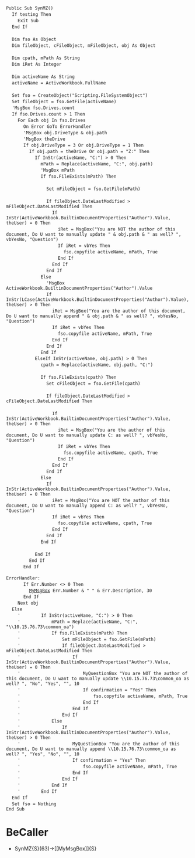 &nbsp;  &nbsp;  &nbsp;  &nbsp;  
`Public Sub SynMZ()`  
&nbsp;&nbsp;&nbsp;&nbsp;`If testing Then`  
&nbsp;&nbsp;&nbsp;&nbsp;&nbsp;&nbsp;&nbsp;&nbsp;`Exit Sub`  
&nbsp;&nbsp;&nbsp;&nbsp;`End If`  
&nbsp;  &nbsp;  &nbsp;  &nbsp;  
&nbsp;&nbsp;&nbsp;&nbsp;`Dim fso As Object`  
&nbsp;&nbsp;&nbsp;&nbsp;`Dim fileObject, cFileObject, mFileObject, obj As Object`  
&nbsp;  &nbsp;  &nbsp;  &nbsp;  
&nbsp;&nbsp;&nbsp;&nbsp;`Dim cpath, mPath As String`  
&nbsp;&nbsp;&nbsp;&nbsp;`Dim iRet As Integer`  
&nbsp;  &nbsp;  &nbsp;  &nbsp;  
&nbsp;&nbsp;&nbsp;&nbsp;`Dim activeName As String`  
&nbsp;&nbsp;&nbsp;&nbsp;`activeName = ActiveWorkbook.FullName`  
&nbsp;  &nbsp;  &nbsp;  &nbsp;  
&nbsp;&nbsp;&nbsp;&nbsp;`Set fso = CreateObject("Scripting.FileSystemObject")`  
&nbsp;&nbsp;&nbsp;&nbsp;`Set fileObject = fso.GetFile(activeName)`  
&nbsp;&nbsp;&nbsp;&nbsp;`'MsgBox fso.Drives.count`  
&nbsp;&nbsp;&nbsp;&nbsp;`If fso.Drives.count > 1 Then`  
&nbsp;&nbsp;&nbsp;&nbsp;&nbsp;&nbsp;&nbsp;&nbsp;`For Each obj In fso.Drives`  
&nbsp;&nbsp;&nbsp;&nbsp;&nbsp;&nbsp;&nbsp;&nbsp;&nbsp;&nbsp;&nbsp;&nbsp;`On Error GoTo ErrorHandler`  
&nbsp;&nbsp;&nbsp;&nbsp;&nbsp;&nbsp;&nbsp;&nbsp;&nbsp;&nbsp;&nbsp;&nbsp;`'MsgBox obj.DriveType & obj.path`  
&nbsp;&nbsp;&nbsp;&nbsp;&nbsp;&nbsp;&nbsp;&nbsp;&nbsp;&nbsp;&nbsp;&nbsp;`'MsgBox theDrive`  
&nbsp;&nbsp;&nbsp;&nbsp;&nbsp;&nbsp;&nbsp;&nbsp;&nbsp;&nbsp;&nbsp;&nbsp;`If obj.DriveType = 3 Or obj.DriveType = 1 Then`  
&nbsp;&nbsp;&nbsp;&nbsp;&nbsp;&nbsp;&nbsp;&nbsp;&nbsp;&nbsp;&nbsp;&nbsp;&nbsp;&nbsp;&nbsp;&nbsp;`If obj.path = theDrive Or obj.path = "Z:" Then`  
&nbsp;&nbsp;&nbsp;&nbsp;&nbsp;&nbsp;&nbsp;&nbsp;&nbsp;&nbsp;&nbsp;&nbsp;&nbsp;&nbsp;&nbsp;&nbsp;&nbsp;&nbsp;&nbsp;&nbsp;`If InStr(activeName, "C:") > 0 Then`  
&nbsp;&nbsp;&nbsp;&nbsp;&nbsp;&nbsp;&nbsp;&nbsp;&nbsp;&nbsp;&nbsp;&nbsp;&nbsp;&nbsp;&nbsp;&nbsp;&nbsp;&nbsp;&nbsp;&nbsp;&nbsp;&nbsp;&nbsp;&nbsp;`mPath = Replace(activeName, "C:", obj.path)`  
&nbsp;&nbsp;&nbsp;&nbsp;&nbsp;&nbsp;&nbsp;&nbsp;&nbsp;&nbsp;&nbsp;&nbsp;&nbsp;&nbsp;&nbsp;&nbsp;&nbsp;&nbsp;&nbsp;&nbsp;&nbsp;&nbsp;&nbsp;&nbsp;`'MsgBox mPath`  
&nbsp;&nbsp;&nbsp;&nbsp;&nbsp;&nbsp;&nbsp;&nbsp;&nbsp;&nbsp;&nbsp;&nbsp;&nbsp;&nbsp;&nbsp;&nbsp;&nbsp;&nbsp;&nbsp;&nbsp;&nbsp;&nbsp;&nbsp;&nbsp;`If fso.FileExists(mPath) Then`  
&nbsp;  &nbsp;  &nbsp;  &nbsp;  
&nbsp;&nbsp;&nbsp;&nbsp;&nbsp;&nbsp;&nbsp;&nbsp;&nbsp;&nbsp;&nbsp;&nbsp;&nbsp;&nbsp;&nbsp;&nbsp;&nbsp;&nbsp;&nbsp;&nbsp;&nbsp;&nbsp;&nbsp;&nbsp;&nbsp;&nbsp;&nbsp;&nbsp;`Set mFileObject = fso.GetFile(mPath)`  
&nbsp;  &nbsp;  &nbsp;  &nbsp;  
&nbsp;&nbsp;&nbsp;&nbsp;&nbsp;&nbsp;&nbsp;&nbsp;&nbsp;&nbsp;&nbsp;&nbsp;&nbsp;&nbsp;&nbsp;&nbsp;&nbsp;&nbsp;&nbsp;&nbsp;&nbsp;&nbsp;&nbsp;&nbsp;&nbsp;&nbsp;&nbsp;&nbsp;`If fileObject.DateLastModified > mFileObject.DateLastModified Then`  
&nbsp;&nbsp;&nbsp;&nbsp;&nbsp;&nbsp;&nbsp;&nbsp;&nbsp;&nbsp;&nbsp;&nbsp;&nbsp;&nbsp;&nbsp;&nbsp;&nbsp;&nbsp;&nbsp;&nbsp;&nbsp;&nbsp;&nbsp;&nbsp;&nbsp;&nbsp;&nbsp;&nbsp;&nbsp;&nbsp;&nbsp;&nbsp;`If InStr(ActiveWorkbook.BuiltinDocumentProperties("Author").Value, theUser) = 0 Then`  
&nbsp;&nbsp;&nbsp;&nbsp;&nbsp;&nbsp;&nbsp;&nbsp;&nbsp;&nbsp;&nbsp;&nbsp;&nbsp;&nbsp;&nbsp;&nbsp;&nbsp;&nbsp;&nbsp;&nbsp;&nbsp;&nbsp;&nbsp;&nbsp;&nbsp;&nbsp;&nbsp;&nbsp;&nbsp;&nbsp;&nbsp;&nbsp;&nbsp;&nbsp;&nbsp;&nbsp;`iRet = MsgBox("You are NOT the author of this document, Do U want to manually update " & obj.path & " as well? ", vbYesNo, "Question")`  
&nbsp;&nbsp;&nbsp;&nbsp;&nbsp;&nbsp;&nbsp;&nbsp;&nbsp;&nbsp;&nbsp;&nbsp;&nbsp;&nbsp;&nbsp;&nbsp;&nbsp;&nbsp;&nbsp;&nbsp;&nbsp;&nbsp;&nbsp;&nbsp;&nbsp;&nbsp;&nbsp;&nbsp;&nbsp;&nbsp;&nbsp;&nbsp;&nbsp;&nbsp;&nbsp;&nbsp;`If iRet = vbYes Then`  
&nbsp;&nbsp;&nbsp;&nbsp;&nbsp;&nbsp;&nbsp;&nbsp;&nbsp;&nbsp;&nbsp;&nbsp;&nbsp;&nbsp;&nbsp;&nbsp;&nbsp;&nbsp;&nbsp;&nbsp;&nbsp;&nbsp;&nbsp;&nbsp;&nbsp;&nbsp;&nbsp;&nbsp;&nbsp;&nbsp;&nbsp;&nbsp;&nbsp;&nbsp;&nbsp;&nbsp;&nbsp;&nbsp;&nbsp;&nbsp;`fso.copyfile activeName, mPath, True`  
&nbsp;&nbsp;&nbsp;&nbsp;&nbsp;&nbsp;&nbsp;&nbsp;&nbsp;&nbsp;&nbsp;&nbsp;&nbsp;&nbsp;&nbsp;&nbsp;&nbsp;&nbsp;&nbsp;&nbsp;&nbsp;&nbsp;&nbsp;&nbsp;&nbsp;&nbsp;&nbsp;&nbsp;&nbsp;&nbsp;&nbsp;&nbsp;&nbsp;&nbsp;&nbsp;&nbsp;`End If`  
&nbsp;&nbsp;&nbsp;&nbsp;&nbsp;&nbsp;&nbsp;&nbsp;&nbsp;&nbsp;&nbsp;&nbsp;&nbsp;&nbsp;&nbsp;&nbsp;&nbsp;&nbsp;&nbsp;&nbsp;&nbsp;&nbsp;&nbsp;&nbsp;&nbsp;&nbsp;&nbsp;&nbsp;&nbsp;&nbsp;&nbsp;&nbsp;`End If`  
&nbsp;&nbsp;&nbsp;&nbsp;&nbsp;&nbsp;&nbsp;&nbsp;&nbsp;&nbsp;&nbsp;&nbsp;&nbsp;&nbsp;&nbsp;&nbsp;&nbsp;&nbsp;&nbsp;&nbsp;&nbsp;&nbsp;&nbsp;&nbsp;&nbsp;&nbsp;&nbsp;&nbsp;`End If`  
&nbsp;&nbsp;&nbsp;&nbsp;&nbsp;&nbsp;&nbsp;&nbsp;&nbsp;&nbsp;&nbsp;&nbsp;&nbsp;&nbsp;&nbsp;&nbsp;&nbsp;&nbsp;&nbsp;&nbsp;&nbsp;&nbsp;&nbsp;&nbsp;`Else`  
&nbsp;&nbsp;&nbsp;&nbsp;&nbsp;&nbsp;&nbsp;&nbsp;&nbsp;&nbsp;&nbsp;&nbsp;&nbsp;&nbsp;&nbsp;&nbsp;&nbsp;&nbsp;&nbsp;&nbsp;&nbsp;&nbsp;&nbsp;&nbsp;&nbsp;&nbsp;&nbsp;&nbsp;`'MsgBox ActiveWorkbook.BuiltinDocumentProperties("Author").Value`  
&nbsp;&nbsp;&nbsp;&nbsp;&nbsp;&nbsp;&nbsp;&nbsp;&nbsp;&nbsp;&nbsp;&nbsp;&nbsp;&nbsp;&nbsp;&nbsp;&nbsp;&nbsp;&nbsp;&nbsp;&nbsp;&nbsp;&nbsp;&nbsp;&nbsp;&nbsp;&nbsp;&nbsp;`If InStr(LCase(ActiveWorkbook.BuiltinDocumentProperties("Author").Value), theUser) > 0 Then`  
&nbsp;&nbsp;&nbsp;&nbsp;&nbsp;&nbsp;&nbsp;&nbsp;&nbsp;&nbsp;&nbsp;&nbsp;&nbsp;&nbsp;&nbsp;&nbsp;&nbsp;&nbsp;&nbsp;&nbsp;&nbsp;&nbsp;&nbsp;&nbsp;&nbsp;&nbsp;&nbsp;&nbsp;&nbsp;&nbsp;&nbsp;&nbsp;`iRet = MsgBox("You are the author of this document, Do U want to manually append " & obj.path & " as well? ", vbYesNo, "Question")`  
&nbsp;&nbsp;&nbsp;&nbsp;&nbsp;&nbsp;&nbsp;&nbsp;&nbsp;&nbsp;&nbsp;&nbsp;&nbsp;&nbsp;&nbsp;&nbsp;&nbsp;&nbsp;&nbsp;&nbsp;&nbsp;&nbsp;&nbsp;&nbsp;&nbsp;&nbsp;&nbsp;&nbsp;&nbsp;&nbsp;&nbsp;&nbsp;`If iRet = vbYes Then`  
&nbsp;&nbsp;&nbsp;&nbsp;&nbsp;&nbsp;&nbsp;&nbsp;&nbsp;&nbsp;&nbsp;&nbsp;&nbsp;&nbsp;&nbsp;&nbsp;&nbsp;&nbsp;&nbsp;&nbsp;&nbsp;&nbsp;&nbsp;&nbsp;&nbsp;&nbsp;&nbsp;&nbsp;&nbsp;&nbsp;&nbsp;&nbsp;&nbsp;&nbsp;&nbsp;&nbsp;`fso.copyfile activeName, mPath, True`  
&nbsp;&nbsp;&nbsp;&nbsp;&nbsp;&nbsp;&nbsp;&nbsp;&nbsp;&nbsp;&nbsp;&nbsp;&nbsp;&nbsp;&nbsp;&nbsp;&nbsp;&nbsp;&nbsp;&nbsp;&nbsp;&nbsp;&nbsp;&nbsp;&nbsp;&nbsp;&nbsp;&nbsp;&nbsp;&nbsp;&nbsp;&nbsp;`End If`  
&nbsp;&nbsp;&nbsp;&nbsp;&nbsp;&nbsp;&nbsp;&nbsp;&nbsp;&nbsp;&nbsp;&nbsp;&nbsp;&nbsp;&nbsp;&nbsp;&nbsp;&nbsp;&nbsp;&nbsp;&nbsp;&nbsp;&nbsp;&nbsp;&nbsp;&nbsp;&nbsp;&nbsp;`End If`  
&nbsp;&nbsp;&nbsp;&nbsp;&nbsp;&nbsp;&nbsp;&nbsp;&nbsp;&nbsp;&nbsp;&nbsp;&nbsp;&nbsp;&nbsp;&nbsp;&nbsp;&nbsp;&nbsp;&nbsp;&nbsp;&nbsp;&nbsp;&nbsp;`End If`  
&nbsp;&nbsp;&nbsp;&nbsp;&nbsp;&nbsp;&nbsp;&nbsp;&nbsp;&nbsp;&nbsp;&nbsp;&nbsp;&nbsp;&nbsp;&nbsp;&nbsp;&nbsp;&nbsp;&nbsp;`ElseIf InStr(activeName, obj.path) > 0 Then`  
&nbsp;&nbsp;&nbsp;&nbsp;&nbsp;&nbsp;&nbsp;&nbsp;&nbsp;&nbsp;&nbsp;&nbsp;&nbsp;&nbsp;&nbsp;&nbsp;&nbsp;&nbsp;&nbsp;&nbsp;&nbsp;&nbsp;&nbsp;&nbsp;`cpath = Replace(activeName, obj.path, "C:")`  
&nbsp;  &nbsp;  &nbsp;  &nbsp;  
&nbsp;&nbsp;&nbsp;&nbsp;&nbsp;&nbsp;&nbsp;&nbsp;&nbsp;&nbsp;&nbsp;&nbsp;&nbsp;&nbsp;&nbsp;&nbsp;&nbsp;&nbsp;&nbsp;&nbsp;&nbsp;&nbsp;&nbsp;&nbsp;`If fso.FileExists(cpath) Then`  
&nbsp;&nbsp;&nbsp;&nbsp;&nbsp;&nbsp;&nbsp;&nbsp;&nbsp;&nbsp;&nbsp;&nbsp;&nbsp;&nbsp;&nbsp;&nbsp;&nbsp;&nbsp;&nbsp;&nbsp;&nbsp;&nbsp;&nbsp;&nbsp;&nbsp;&nbsp;&nbsp;&nbsp;`Set cFileObject = fso.GetFile(cpath)`  
&nbsp;  &nbsp;  &nbsp;  &nbsp;  
&nbsp;&nbsp;&nbsp;&nbsp;&nbsp;&nbsp;&nbsp;&nbsp;&nbsp;&nbsp;&nbsp;&nbsp;&nbsp;&nbsp;&nbsp;&nbsp;&nbsp;&nbsp;&nbsp;&nbsp;&nbsp;&nbsp;&nbsp;&nbsp;&nbsp;&nbsp;&nbsp;&nbsp;`If fileObject.DateLastModified > cFileObject.DateLastModified Then`  
&nbsp;  &nbsp;  &nbsp;  &nbsp;  
&nbsp;&nbsp;&nbsp;&nbsp;&nbsp;&nbsp;&nbsp;&nbsp;&nbsp;&nbsp;&nbsp;&nbsp;&nbsp;&nbsp;&nbsp;&nbsp;&nbsp;&nbsp;&nbsp;&nbsp;&nbsp;&nbsp;&nbsp;&nbsp;&nbsp;&nbsp;&nbsp;&nbsp;&nbsp;&nbsp;&nbsp;&nbsp;`If InStr(ActiveWorkbook.BuiltinDocumentProperties("Author").Value, theUser) > 0 Then`  
&nbsp;&nbsp;&nbsp;&nbsp;&nbsp;&nbsp;&nbsp;&nbsp;&nbsp;&nbsp;&nbsp;&nbsp;&nbsp;&nbsp;&nbsp;&nbsp;&nbsp;&nbsp;&nbsp;&nbsp;&nbsp;&nbsp;&nbsp;&nbsp;&nbsp;&nbsp;&nbsp;&nbsp;&nbsp;&nbsp;&nbsp;&nbsp;&nbsp;&nbsp;&nbsp;&nbsp;`iRet = MsgBox("You are the author of this document, Do U want to manually update C: as well? ", vbYesNo, "Question")`  
&nbsp;&nbsp;&nbsp;&nbsp;&nbsp;&nbsp;&nbsp;&nbsp;&nbsp;&nbsp;&nbsp;&nbsp;&nbsp;&nbsp;&nbsp;&nbsp;&nbsp;&nbsp;&nbsp;&nbsp;&nbsp;&nbsp;&nbsp;&nbsp;&nbsp;&nbsp;&nbsp;&nbsp;&nbsp;&nbsp;&nbsp;&nbsp;&nbsp;&nbsp;&nbsp;&nbsp;`If iRet = vbYes Then`  
&nbsp;&nbsp;&nbsp;&nbsp;&nbsp;&nbsp;&nbsp;&nbsp;&nbsp;&nbsp;&nbsp;&nbsp;&nbsp;&nbsp;&nbsp;&nbsp;&nbsp;&nbsp;&nbsp;&nbsp;&nbsp;&nbsp;&nbsp;&nbsp;&nbsp;&nbsp;&nbsp;&nbsp;&nbsp;&nbsp;&nbsp;&nbsp;&nbsp;&nbsp;&nbsp;&nbsp;&nbsp;&nbsp;&nbsp;&nbsp;`fso.copyfile activeName, cpath, True`  
&nbsp;&nbsp;&nbsp;&nbsp;&nbsp;&nbsp;&nbsp;&nbsp;&nbsp;&nbsp;&nbsp;&nbsp;&nbsp;&nbsp;&nbsp;&nbsp;&nbsp;&nbsp;&nbsp;&nbsp;&nbsp;&nbsp;&nbsp;&nbsp;&nbsp;&nbsp;&nbsp;&nbsp;&nbsp;&nbsp;&nbsp;&nbsp;&nbsp;&nbsp;&nbsp;&nbsp;`End If`  
&nbsp;&nbsp;&nbsp;&nbsp;&nbsp;&nbsp;&nbsp;&nbsp;&nbsp;&nbsp;&nbsp;&nbsp;&nbsp;&nbsp;&nbsp;&nbsp;&nbsp;&nbsp;&nbsp;&nbsp;&nbsp;&nbsp;&nbsp;&nbsp;&nbsp;&nbsp;&nbsp;&nbsp;&nbsp;&nbsp;&nbsp;&nbsp;`End If`  
&nbsp;&nbsp;&nbsp;&nbsp;&nbsp;&nbsp;&nbsp;&nbsp;&nbsp;&nbsp;&nbsp;&nbsp;&nbsp;&nbsp;&nbsp;&nbsp;&nbsp;&nbsp;&nbsp;&nbsp;&nbsp;&nbsp;&nbsp;&nbsp;&nbsp;&nbsp;&nbsp;&nbsp;`End If`  
&nbsp;&nbsp;&nbsp;&nbsp;&nbsp;&nbsp;&nbsp;&nbsp;&nbsp;&nbsp;&nbsp;&nbsp;&nbsp;&nbsp;&nbsp;&nbsp;&nbsp;&nbsp;&nbsp;&nbsp;&nbsp;&nbsp;&nbsp;&nbsp;`Else`  
&nbsp;&nbsp;&nbsp;&nbsp;&nbsp;&nbsp;&nbsp;&nbsp;&nbsp;&nbsp;&nbsp;&nbsp;&nbsp;&nbsp;&nbsp;&nbsp;&nbsp;&nbsp;&nbsp;&nbsp;&nbsp;&nbsp;&nbsp;&nbsp;&nbsp;&nbsp;&nbsp;&nbsp;`If InStr(ActiveWorkbook.BuiltinDocumentProperties("Author").Value, theUser) = 0 Then`  
&nbsp;&nbsp;&nbsp;&nbsp;&nbsp;&nbsp;&nbsp;&nbsp;&nbsp;&nbsp;&nbsp;&nbsp;&nbsp;&nbsp;&nbsp;&nbsp;&nbsp;&nbsp;&nbsp;&nbsp;&nbsp;&nbsp;&nbsp;&nbsp;&nbsp;&nbsp;&nbsp;&nbsp;&nbsp;&nbsp;&nbsp;&nbsp;`iRet = MsgBox("You are NOT the author of this document, Do U want to manually append C: as well? ", vbYesNo, "Question")`  
&nbsp;&nbsp;&nbsp;&nbsp;&nbsp;&nbsp;&nbsp;&nbsp;&nbsp;&nbsp;&nbsp;&nbsp;&nbsp;&nbsp;&nbsp;&nbsp;&nbsp;&nbsp;&nbsp;&nbsp;&nbsp;&nbsp;&nbsp;&nbsp;&nbsp;&nbsp;&nbsp;&nbsp;&nbsp;&nbsp;&nbsp;&nbsp;`If iRet = vbYes Then`  
&nbsp;&nbsp;&nbsp;&nbsp;&nbsp;&nbsp;&nbsp;&nbsp;&nbsp;&nbsp;&nbsp;&nbsp;&nbsp;&nbsp;&nbsp;&nbsp;&nbsp;&nbsp;&nbsp;&nbsp;&nbsp;&nbsp;&nbsp;&nbsp;&nbsp;&nbsp;&nbsp;&nbsp;&nbsp;&nbsp;&nbsp;&nbsp;&nbsp;&nbsp;&nbsp;&nbsp;`fso.copyfile activeName, cpath, True`  
&nbsp;&nbsp;&nbsp;&nbsp;&nbsp;&nbsp;&nbsp;&nbsp;&nbsp;&nbsp;&nbsp;&nbsp;&nbsp;&nbsp;&nbsp;&nbsp;&nbsp;&nbsp;&nbsp;&nbsp;&nbsp;&nbsp;&nbsp;&nbsp;&nbsp;&nbsp;&nbsp;&nbsp;&nbsp;&nbsp;&nbsp;&nbsp;`End If`  
&nbsp;&nbsp;&nbsp;&nbsp;&nbsp;&nbsp;&nbsp;&nbsp;&nbsp;&nbsp;&nbsp;&nbsp;&nbsp;&nbsp;&nbsp;&nbsp;&nbsp;&nbsp;&nbsp;&nbsp;&nbsp;&nbsp;&nbsp;&nbsp;&nbsp;&nbsp;&nbsp;&nbsp;`End If`  
&nbsp;&nbsp;&nbsp;&nbsp;&nbsp;&nbsp;&nbsp;&nbsp;&nbsp;&nbsp;&nbsp;&nbsp;&nbsp;&nbsp;&nbsp;&nbsp;&nbsp;&nbsp;&nbsp;&nbsp;&nbsp;&nbsp;&nbsp;&nbsp;`End If`  
&nbsp;  &nbsp;  &nbsp;  &nbsp;  
&nbsp;&nbsp;&nbsp;&nbsp;&nbsp;&nbsp;&nbsp;&nbsp;&nbsp;&nbsp;&nbsp;&nbsp;&nbsp;&nbsp;&nbsp;&nbsp;&nbsp;&nbsp;&nbsp;&nbsp;`End If`  
&nbsp;&nbsp;&nbsp;&nbsp;&nbsp;&nbsp;&nbsp;&nbsp;&nbsp;&nbsp;&nbsp;&nbsp;&nbsp;&nbsp;&nbsp;&nbsp;`End If`  
&nbsp;&nbsp;&nbsp;&nbsp;&nbsp;&nbsp;&nbsp;&nbsp;&nbsp;&nbsp;&nbsp;&nbsp;`End If`  
&nbsp;  &nbsp;  &nbsp;  &nbsp;  
`ErrorHandler:`  
&nbsp;&nbsp;&nbsp;&nbsp;&nbsp;&nbsp;&nbsp;&nbsp;&nbsp;&nbsp;&nbsp;&nbsp;`If Err.Number <> 0 Then`  
&nbsp;&nbsp;&nbsp;&nbsp;&nbsp;&nbsp;&nbsp;&nbsp;&nbsp;&nbsp;&nbsp;&nbsp;&nbsp;&nbsp;&nbsp;&nbsp;[`MyMsgBox`](MyMsgBox)` Err.Number & " " & Err.Description, 30`  
&nbsp;&nbsp;&nbsp;&nbsp;&nbsp;&nbsp;&nbsp;&nbsp;&nbsp;&nbsp;&nbsp;&nbsp;`End If`  
&nbsp;&nbsp;&nbsp;&nbsp;&nbsp;&nbsp;&nbsp;&nbsp;`Next obj`  
&nbsp;&nbsp;&nbsp;&nbsp;`Else`  
&nbsp;&nbsp;&nbsp;&nbsp;&nbsp;&nbsp;&nbsp;&nbsp;`'        If InStr(activeName, "C:") > 0 Then`  
&nbsp;&nbsp;&nbsp;&nbsp;&nbsp;&nbsp;&nbsp;&nbsp;`'            mPath = Replace(activeName, "C:", "\\10.15.76.73\common_oa")`  
&nbsp;&nbsp;&nbsp;&nbsp;&nbsp;&nbsp;&nbsp;&nbsp;`'            If fso.FileExists(mPath) Then`  
&nbsp;&nbsp;&nbsp;&nbsp;&nbsp;&nbsp;&nbsp;&nbsp;`'                Set mFileObject = fso.GetFile(mPath)`  
&nbsp;&nbsp;&nbsp;&nbsp;&nbsp;&nbsp;&nbsp;&nbsp;`'                If fileObject.DateLastModified > mFileObject.DateLastModified Then`  
&nbsp;&nbsp;&nbsp;&nbsp;&nbsp;&nbsp;&nbsp;&nbsp;`'                    If InStr(ActiveWorkbook.BuiltinDocumentProperties("Author").Value, theUser) = 0 Then`  
&nbsp;&nbsp;&nbsp;&nbsp;&nbsp;&nbsp;&nbsp;&nbsp;`'                        MyQuestionBox "You are NOT the author of this document, Do U want to manually update \\10.15.76.73\common_oa as well? ", "No", "Yes", "", 10`  
&nbsp;&nbsp;&nbsp;&nbsp;&nbsp;&nbsp;&nbsp;&nbsp;`'                        If confirmation = "Yes" Then`  
&nbsp;&nbsp;&nbsp;&nbsp;&nbsp;&nbsp;&nbsp;&nbsp;`'                            fso.copyfile activeName, mPath, True`  
&nbsp;&nbsp;&nbsp;&nbsp;&nbsp;&nbsp;&nbsp;&nbsp;`'                        End If`  
&nbsp;&nbsp;&nbsp;&nbsp;&nbsp;&nbsp;&nbsp;&nbsp;`'                    End If`  
&nbsp;&nbsp;&nbsp;&nbsp;&nbsp;&nbsp;&nbsp;&nbsp;`'                End If`  
&nbsp;&nbsp;&nbsp;&nbsp;&nbsp;&nbsp;&nbsp;&nbsp;`'            Else`  
&nbsp;&nbsp;&nbsp;&nbsp;&nbsp;&nbsp;&nbsp;&nbsp;`'                If InStr(ActiveWorkbook.BuiltinDocumentProperties("Author").Value, theUser) > 0 Then`  
&nbsp;&nbsp;&nbsp;&nbsp;&nbsp;&nbsp;&nbsp;&nbsp;`'                    MyQuestionBox "You are the author of this document, Do U want to manually append \\10.15.76.73\common_oa as well? ", "Yes", "No", "", 10`  
&nbsp;&nbsp;&nbsp;&nbsp;&nbsp;&nbsp;&nbsp;&nbsp;`'                    If confirmation = "Yes" Then`  
&nbsp;&nbsp;&nbsp;&nbsp;&nbsp;&nbsp;&nbsp;&nbsp;`'                        fso.copyfile activeName, mPath, True`  
&nbsp;&nbsp;&nbsp;&nbsp;&nbsp;&nbsp;&nbsp;&nbsp;`'                    End If`  
&nbsp;&nbsp;&nbsp;&nbsp;&nbsp;&nbsp;&nbsp;&nbsp;`'                End If`  
&nbsp;&nbsp;&nbsp;&nbsp;&nbsp;&nbsp;&nbsp;&nbsp;`'            End If`  
&nbsp;&nbsp;&nbsp;&nbsp;&nbsp;&nbsp;&nbsp;&nbsp;`'        End If`  
&nbsp;&nbsp;&nbsp;&nbsp;`End If`  
&nbsp;&nbsp;&nbsp;&nbsp;`Set fso = Nothing`  
`End Sub`  


# BeCaller
- SynMZ{S}(63)->[[MyMsgBox]]{S}

